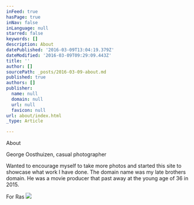 ```yaml
---
inFeed: true
hasPage: true
inNav: false
inLanguage: null
starred: false
keywords: []
description: About
datePublished: '2016-03-09T13:04:19.379Z'
dateModified: '2016-03-09T09:29:09.443Z'
title: ''
author: []
sourcePath: _posts/2016-03-09-about.md
published: true
authors: []
publisher:
  name: null
  domain: null
  url: null
  favicon: null
url: about/index.html
_type: Article

---
```

About

George Oosthuizen, casual photographer

Wanted to encourage myself to take more photos and started this site to showcase what work I have done. The domain name was my late brothers domain. He was a movie producer that past away at the young age of 36 in 2015\. 

For Ras
![](https://the-grid-user-content.s3-us-west-2.amazonaws.com/8f974dca-6e0c-4b0c-a5a4-13ca58ee9f04.png)